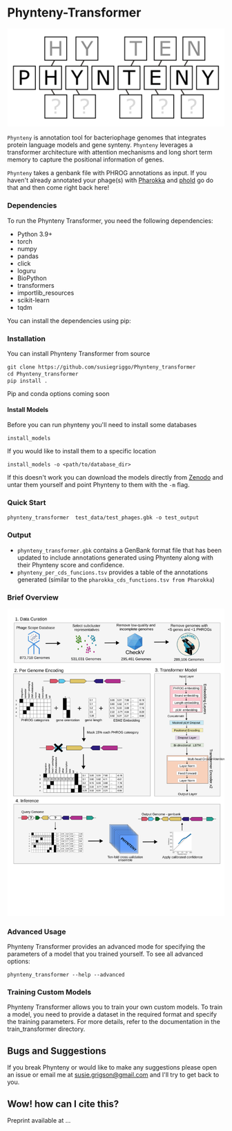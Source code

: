 # Phynteny-Transformer 
![Phynteny Transformer Logo](phynteny_logo.png)

`Phynteny` is annotation tool for bacteriophage genomes that integrates protein language models and gene synteny. `Phynteny` leverages a transformer architecture with attention mechanisms and long short term memory to capture the positional information of genes.

`Phynteny` takes a genbank file with PHROG annotations as input. If you haven't already annotated your phage(s) with [Pharokka](https://github.com/gbouras13/pharokka) and [phold](https://github.com/gbouras13/phold) go do that and then come right back here! 

### Dependencies

To run the Phynteny Transformer, you need the following dependencies:

- Python 3.9+
- torch
- numpy
- pandas
- click
- loguru
- BioPython
- transformers
- importlib_resources
- scikit-learn
- tqdm

You can install the dependencies using pip:

### Installation 

You can install Phynteny Transformer from source 
```
git clone https://github.com/susiegriggo/Phynteny_transformer 
cd Phynteny_transformer 
pip install . 
``` 

Pip and conda options coming soon 

#### Install Models 

Before you can run phynteny you'll need to install some databases

```
install_models
```

If you would like to install them to a specific location  

```
install_models -o <path/to/database_dir>
 ```

If this doesn't work you can download the models directly from [Zenodo]("https://zenodo.org/records/15276214/files/phynteny_transformer_model0.1.1_2025-04-24.tar.gz") and untar them yourself and point Phynteny to them with the `-m` flag. 

### Quick Start 
```
phynteny_transformer  test_data/test_phages.gbk -o test_output
```


### Output 

* ```phynteny_transformer.gbk``` contains a GenBank format file that has been updated to include annotations generated using Phynteny along with their Phynteny score and confidence. 
* ```phynteny_per_cds_funcions.tsv``` provides a table of the annotations generated (similar to the ```pharokka_cds_functions.tsv from Pharokka```)


### Brief Overview 
![Brief Overview](Figure1.2.svg)

### Advanced Usage

Phynteny Transformer provides an advanced mode for specifying the parameters of a model that you trained yourself. To see all advanced options:
```
phynteny_transformer --help --advanced
```

### Training Custom Models

Phynteny Transformer allows you to train your own custom models. To train a model, you need to provide a dataset in the required format and specify the training parameters. For more details, refer to the documentation in the train_transformer directory. 

## Bugs and Suggestions 
If you break Phynteny or would like to make any suggestions please open an issue or email me at susie.grigson@gmail.com and I'll try to get back to you. 

## Wow! how can I cite this?
Preprint available at ...
